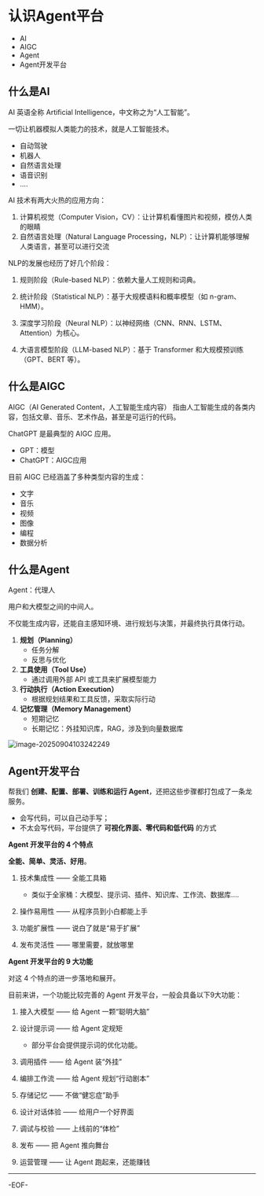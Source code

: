 # 认识Agent平台

- AI
- AIGC
- Agent
- Agent开发平台

## 什么是AI

AI 英语全称 Artificial Intelligence，中文称之为“人工智能”。

一切让机器模拟人类能力的技术，就是人工智能技术。

- 自动驾驶
- 机器人
- 自然语言处理
- 语音识别
- ....



AI 技术有两大火热的应用方向：

1. 计算机视觉（Computer Vision，CV）：让计算机看懂图片和视频，模仿人类的眼睛
2. 自然语言处理（Natural Language Processing，NLP）：让计算机能够理解人类语言，甚至可以进行交流



NLP的发展也经历了好几个阶段：

1. 规则阶段（Rule-based NLP）：依赖大量人工规则和词典。

2. 统计阶段（Statistical NLP）：基于大规模语料和概率模型（如 n-gram、HMM）。

3. 深度学习阶段（Neural NLP）：以神经网络（CNN、RNN、LSTM、Attention）为核心。

4. 大语言模型阶段（LLM-based NLP）：基于 Transformer 和大规模预训练（GPT、BERT 等）。




## 什么是AIGC

AIGC（AI Generated Content，人工智能生成内容） 指由人工智能生成的各类内容，包括文章、音乐、艺术作品，甚至是可运行的代码。

ChatGPT 是最典型的 AIGC 应用。

- GPT：模型
- ChatGPT：AIGC应用

目前 AIGC 已经涵盖了多种类型内容的生成：

- 文字
- 音乐
- 视频
- 图像
- 编程
- 数据分析



## 什么是Agent

Agent：代理人

用户和大模型之间的中间人。

不仅能生成内容，还能自主感知环境、进行规划与决策，并最终执行具体行动。

1. **规划（Planning）**
   - 任务分解
   - 反思与优化
2. **工具使用（Tool Use）**
   - 通过调用外部 API 或工具来扩展模型能力
3. **行动执行（Action Execution）**
   - 根据规划结果和工具反馈，采取实际行动
4. **记忆管理（Memory Management）**
   - 短期记忆
   - 长期记忆：外挂知识库，RAG，涉及到向量数据库

![image-20250904103242249](https://xiejie-typora.oss-cn-chengdu.aliyuncs.com/2025-09-04-023242.png)



## Agent开发平台

帮我们 **创建、配置、部署、训练和运行 Agent**，还把这些步骤都打包成了一条龙服务。

- 会写代码，可以自己动手写；
- 不太会写代码，平台提供了 **可视化界面、零代码和低代码** 的方式



**Agent 开发平台的 4 个特点**

**全能、简单、灵活、好用**。

1. 技术集成性 —— 全能工具箱
   - 类似于全家桶：大模型、提示词、插件、知识库、工作流、数据库....

2. 操作易用性 —— 从程序员到小白都能上手

3. 功能扩展性 —— 说白了就是“易于扩展”

4. 发布灵活性 —— 哪里需要，就放哪里




**Agent 开发平台的 9 大功能**

对这 4 个特点的进一步落地和展开。

目前来讲，一个功能比较完善的 Agent 开发平台，一般会具备以下9大功能：

1. 接入大模型 —— 给 Agent 一颗“聪明大脑”

2. 设计提示词 —— 给 Agent 定规矩
   - 部分平台会提供提示词的优化功能。

3. 调用插件 —— 给 Agent 装“外挂”

4. 编排工作流 —— 给 Agent 规划“行动剧本”

5. 存储记忆 —— 不做“健忘症”助手

6. 设计对话体验 —— 给用户一个好界面

7. 调试与校验 —— 上线前的“体检”

8. 发布 —— 把 Agent 推向舞台

9. 运营管理 —— 让 Agent 跑起来，还能赚钱


---

-EOF-